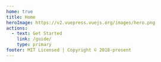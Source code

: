 ```yaml
---
home: true
title: Home
heroImage: https://v2.vuepress.vuejs.org/images/hero.png
actions:
  - text: Get Started
    link: /guide/
    type: primary
footer: MIT Licensed | Copyright © 2018-present
---
```

